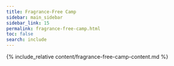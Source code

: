 ```yaml
---
title: Fragrance-Free Camp
sidebar: main_sidebar
sidebar_link: 15
permalink: fragrance-free-camp.html
toc: false
search: include
---
```


{% include_relative content/fragrance-free-camp-content.md %}